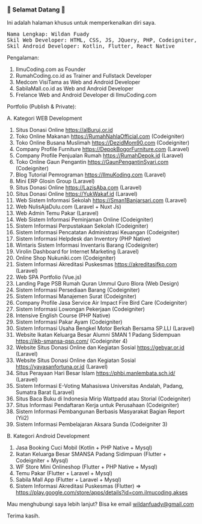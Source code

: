 ### :wave: Selamat Datang :wave:

Ini adalah halaman khusus untuk memperkenalkan diri saya.

<pre>Nama Lengkap: Wildan Fuady
Skil Web Developer: HTML, CSS, JS, JQuery, PHP, Codeigniter, Laravel, YII, Go, Django, Vue.js, Next.js, Node.js
Skil Android Developer: Kotlin, Flutter, React Native</pre>

Pengalaman:

1. IlmuCoding.com as Founder
2. RumahCoding.co.id as Trainer and Fullstack Developer
3. Medcom VisiTama as Web and Android Developer
4. SabilaMall.co.id as Web and Android Developer
5. Frelance Web and Android Developer di IlmuCoding.com

Portfolio (Publish & Private):

A. Kategori WEB Development

1. Situs Donasi Online https://alBuruj.or.id
2. Toko Online Makanan https://RumahNahlaOfficial.com (Codeigniter)
3. Toko Online Busana Muslimah https://DezidMom90.com (Codeigniter)
4. Company Profile Furniture https://DepokBogorFurniture.com (Laravel)
5. Company Profile Penjualan Rumah https://RumahDepok.id (Laravel)
6. Toko Online Gaun Pengantin https://GaunPengantinSyari.com (Codeigniter)
7. Blog Tutorial Pemrograman https://IlmuKoding.com (Laravel)
8. Mini ERP Glosin Group (Laravel)
9. Situs Donasi Online https://LazisAba.com (Laravel)
10. Situs Donasi Online https://YukWakaf.id (Laravel)
11. Web Sistem Informasi Sekolah https://Sman1Banjarsari.com (Laravel)
12. Web NulisAjaDulu.com (Laravel + Nuxt Js)
13. Web Admin Temu Pakar (Laravel)
14. Web Sistem Informasi Peminjaman Online (Codeigniter)
15. Sistem Informasi Perpustakaan Sekolah (Codeigniter)
16. Sistem Informasi Pencatatan Administrasi Keuangan (Codeigniter)
17. Sistem Informasi Helpdesk dan Inventory (PHP Native)
18. Wintaris Sistem Informasi Inventaris Barang (Codeigniter)
19. Virolin Dashboard for Internet Marketing (Laravel)
20. Online Shop Nukuniki.com (Codeigniter)
21. Sistem Informasi Akreditasi Puskesmas https://akreditasifkp.com (Laravel)
22. Web SPA Portfolio (Vue.js)
23. Landing Page PSB Rumah Quran Ummul Quro Blora (Web Design)
24. Sistem Informasi Persediaan Barang (Codeigniter)
25. Sistem Informasi Manajemen Surat (Codeigniter)
26. Company Profile Jasa Service Air Impact Fire Bird Care (Codeigniter)
27. Sistem Informasi Lowongan Pekerjaan (Codeigniter)
28. Intensive English Course (PHP Native)
29. Sistem Informasi Pakar Ayam (Codeigniter)
30. Sistem Informasi Usaha Bengkel Motor Berkah Bersama SP.LLI (Laravel)
31. Website Ikatan Keluarga Besar Alumni SMAN 1 Padang Sidempuan https://ikb-smansa-psp.com/ (Codeigniter 4)
32. Website Situs Donasi Online dan Kegiatan Sosial https://gebyar.or.id (Laravel)
33. Website Situs Donasi Online dan Kegiatan Sosial https://yayasanfortuna.or.id (Laravel)
34. Situs Perayaan Hari Besar Islam https://phbi.manlembata.sch.id/ (Laravel)
35. Sistem Informasi E-Voting Mahasiswa Universitas Andalah, Padang, Sumatra Barat (Laravel)
36. Situs Baca Buku di Indonesia Mirip Wattpadd atau Storial (Codeigniter)
37. Situs Informasi Pendaftaran Kerja untuk Perusahaan (Codeigniter)
38. Sistem Informasi Pembangunan Berbasis Masyarakat Bagian Report (Yii2)
39. Sistem Informasi Pembelajaran Aksara Sunda (Codeigniter 3)

B. Kategori Android Development

1. Jasa Booking Cuci Mobil (Kotlin + PHP Native + Mysql)
2. Ikatan Keluarga Besar SMANSA Padang Sidimpuan (Flutter + Codeigniter + Mysql)
3. WF Store Mini Onlineshop (Flutter + PHP Native + Mysql)
4. Temu Pakar (Flutter + Laravel + Mysql)
5. Sabila Mall App (Flutter + Laravel + Mysql)
6. Sistem Informasi Akreditasi Puskesmas (Flutter) => https://play.google.com/store/apps/details?id=com.ilmucoding.akses

Mau menghubungi saya lebih lanjut? Bisa ke email wildanfuady@gmail.com

Terima kasih.

<!--
- 🔭 I’m currently working on ...
- 🌱 I’m currently learning ...
- 👯 I’m looking to collaborate on ...
- 🤔 I’m looking for help with ...
- 💬 Ask me about ...
- 📫 How to reach me: ...
- 😄 Pronouns: ...
- ⚡ Fun fact: ...
-->
